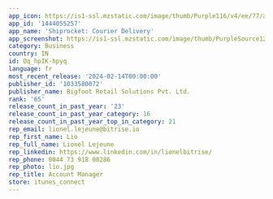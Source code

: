 ```yaml
---
app_icon: https://is1-ssl.mzstatic.com/image/thumb/Purple116/v4/ee/77/ae/ee77aeab-63ba-47e7-2e90-ae2cb76580c7/AppIcon-0-0-1x_U007emarketing-0-7-0-0-sRGB-85-220.png/1024x1024bb.png
app_id: '1444055257'
app_name: 'Shiprocket: Courier Delivery'
app_screenshot: https://is1-ssl.mzstatic.com/image/thumb/PurpleSource126/v4/1d/b7/50/1db75049-0ba7-af7b-a6e6-82619b551eff/e83cd3da-413f-41ad-af7d-b41d6dd8b398_App_Store_IOS-1242x2208-01.jpg/1242x2208bb.png
category: Business
country: IN
id: Oq_hpIK-hpyq
language: fr
most_recent_release: '2024-02-14T00:00:00'
publisher_id: '1033580072'
publisher_name: Bigfoot Retail Solutions Pvt. Ltd.
rank: '65'
release_count_in_past_year: '23'
release_count_in_past_year_category: 16
release_count_in_past_year_top_in_category: 21
rep_email: lionel.lejeune@bitrise.io
rep_first_name: Lio
rep_full_name: Lionel Lejeune
rep_linkedin: https://www.linkedin.com/in/lionelbitrise/
rep_phone: 0044 73 918 00286
rep_photo: lio.jpg
rep_title: Account Manager
store: itunes_connect
---
```

